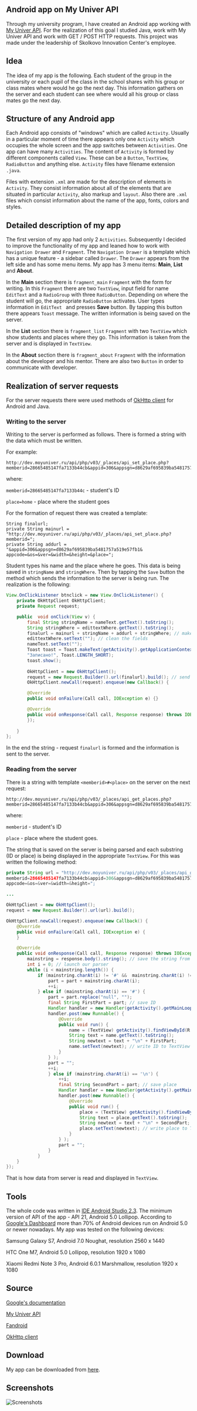 ## Android app on My Univer API

Through my university program, I have created an Android app working with [My Univer API](http://studyx.co/en/api/start/). For the realization of this goal I studied Java, work with My Univer API and work with GET / POST HTTP requests. This project was made under the leadership of Skolkovo Innovation Center's employee.

## Idea

The idea of my app is the following. Each student of the group in the university or each pupil of the class in the school shares with his group or class mates where would he go the next day. This information gathers on the server and each student can see where would all his group or class mates go the next day.

## Structure of any Android app

Each Android app consists of "windows" which are called `Activity`. Usually in a particular moment of time there appears only one `Activity` which occupies the whole screen and the app switches between `Activities`. One app can have many `Activities`.  The content of `Activity`  is formed by different components called `View`. These can be a `Button`, `TextView`, `RadioButton` and anything else. `Activity` files have filename extension `.java`.

Files with extension `.xml` are made for the description of elements in `Activity`. They consist information about all of the elements that are situated in particular `Activity`, also markup and `layout`. Also there are `.xml` files which consist information about the name of the app, fonts, colors and styles.

## Detailed description of my app

The first version of my app had only 2 `Activities`. Subsequently I decided to improve the functionality of my app and leaned how to work with `Navigation Drawer` and `Fragment`. The `Navigation Drawer` is a template which has a unique feature - a sidebar called `Drawer`.  The `Drawer` appears from the left side and has some menu items. My app has 3 menu items: **Main**, **List** and **About**.

In the **Main** section there is `fragment_main` `Fragment` with the form for writing. In this `Fragment` there are two `TextView`, input field for name `EditText` and a `RadioGroup` with three `RadioButton`. Depending on where the student will go, the appropriate `RadioButton` activates. User types information in `EditText ` and presses **Save** button. By tapping this button there appears `Toast` message. The written information is being saved on the server.

In the **List** section there is `fragment_list` `Fragment` with two `TextView` which show students and places where they go. This information is taken from the server and is displayed in `TextView`.

In the **About** section there is `fragment_about` `Fragment`  with the information about the developer and his mentor. There are also two `Button` in order to communicate with developer.

## Realization of server requests

For the server requests there were used methods of [OkHttp client](http://square.github.io/okhttp/) for Android and Java.

### Writing to the server

Writing to the server is performed as follows. There is formed a string with the data which must be written. 

For example:

````
http://dev.moyuniver.ru/api/php/v03/_places/api_set_place.php?memberid=28665485147fa7133b44cb&appid=306&appsgn=d8629af695839ba5481757a519e57fb1&appcode=&os=&ver=&width=&height=&place=home
````

where:

`memberid=28665485147fa7133b44c`  - student's ID

`place=home` - place where the student goes

For the formation of request there was created a template:

````
String finalurl;
private String mainurl = "http://dev.moyuniver.ru/api/php/v03/_places/api_set_place.php?memberid=";
private String addurl = "&appid=306&appsgn=d8629af695839ba5481757a519e57fb1&
appcode=&os=&ver=&width=&height=&place=";
````

Student types his name and the place where he goes. This data is being saved in `stringName` and `stringWhere`. Then by tapping the `Save` button the method which sends the information to the server is being run. The realization is the following:

````java
View.OnClickListener btnclick = new View.OnClickListener() {
    private OkHttpClient OkHttpClient;
    private Request request;

    public  void onClick(View v) {
        final String stringName = nameText.getText().toString();
        String stringWhere = edittextWhere.getText().toString();
        finalurl = mainurl + stringName + addurl + stringWhere; // make a string - request
        edittextWhere.setText(""); // clean the fields
        nameText.setText("");
        Toast toast = Toast.makeText(getActivity().getApplicationContext(), // show Toast
        "Записано!", Toast.LENGTH_SHORT);
        toast.show();
    
        OkHttpClient = new OkHttpClient();
        request = new Request.Builder().url(finalurl).build(); // send request
        OkHttpClient.newCall(request).enqueue(new Callback() {

        @Override
        public void onFailure(Call call, IOException e) {}

        @Override
        public void onResponse(Call call, Response response) throws IOException {}
        });
        
    }
};
````

In the end the string - request `finalurl` is formed and the information is sent to the server.

### Reading from the server

There is a string with template `<memberid>#<place>` on the server on the next request:

````
http://dev.moyuniver.ru/api/php/v03/_places/api_get_places.php?memberid=28665485147fa7133b44cb&appid=306&appsgn=d8629af695839ba5481757a519e57fb1&appcode=&os=&ver=&width=&height=
````

where:

`memberid` - student's ID

`place` - place where the student goes.

The string that is saved on the server is being parsed and each substring (ID or place) is being displayed in the appropriate `TextView`. For this was written the following method:

````java
private String url = "http://dev.moyuniver.ru/api/php/v03/_places/api_get_places.php?
memberid=28665485147fa7133b44cb&appid=306&appsgn=d8629af695839ba5481757a519e57fb1&
appcode=&os=&ver=&width=&height=";

...

OkHttpClient = new OkHttpClient();
request = new Request.Builder().url(url).build();

OkHttpClient.newCall(request).enqueue(new Callback() {
    @Override
    public void onFailure(Call call, IOException e) {
    }

    @Override
    public void onResponse(Call call, Response response) throws IOException {
        mainstring = response.body().string(); // save the string from the server
        int i = 0; // launch our parser
        while (i < mainstring.length()) {
            if (mainstring.charAt(i) != '#' && 	mainstring.charAt(i) != '\n') {
                part = part + mainstring.charAt(i);
                ++i;
            } else if (mainstring.charAt(i) == '#') {
                part = part.replace("null", "");
                final String FirstPart = part; // save ID
                Handler handler = new Handler(getActivity().getMainLooper());
                handler.post(new Runnable() {
                    @Override
                    public void run() {
                        name = (TextView) getActivity().findViewById(R.id.name);
                        String text = name.getText().toString();
                        String newtext = text + "\n" + FirstPart;
                        name.setText(newtext); // write ID to TextView
                    }
                } );
                part = "";
                ++i;
                } else if (mainstring.charAt(i) == '\n') {
                    ++i;
                    final String SecondPart = part; // save place
                    Handler handler = new Handler(getActivity().getMainLooper());
                    handler.post(new Runnable() {
                        @Override
                        public void run() {
                            place = (TextView) getActivity().findViewById(R.id.place);
                            String text = place.getText().toString();
                            String newtext = text + "\n" + SecondPart;
                            place.setText(newtext); // write place to TextView
                        }
                    } );
                    part = "";
                }
            }
    }
});
````

That is how data from server is read and displayed in `TextView`.

## Tools

The whole code was written in [IDE Android Studio 2.3](https://developer.android.com/studio/index.html). The minimum version of API of the app - API 21, Android 5.0 Lollipop. According to [Google's Dashboard](https://developer.android.com/about/dashboards/index.html) more than 70% of Android devices run on Android 5.0 or newer nowadays. My app was tested on the following devices:



Samsung Galaxy S7, Android 7.0 Noughat, resolution 2560 x 1440

HTC One M7, Android 5.0 Lollipop, resolution 1920 x 1080

Xiaomi Redmi Note 3 Pro, Android 6.0.1 Marshmallow, resolution 1920 x 1080

## Source

[Google's documentation](https://developer.android.com/develop/index.html)

[My Univer API](http://studyx.co/en/api/start/)

[Fandroid](http://www.fandroid.info/)

[OkHttp client](http://square.github.io/okhttp/)

## Download

My app can be downloaded from [here](https://github.com/apugachev/MyUniver/blob/master/myuniver.apk).

## Screenshots

![Screenshots](https://i.gyazo.com/544c0eacbb5dd1983789ebd0f047cb6a.png)

